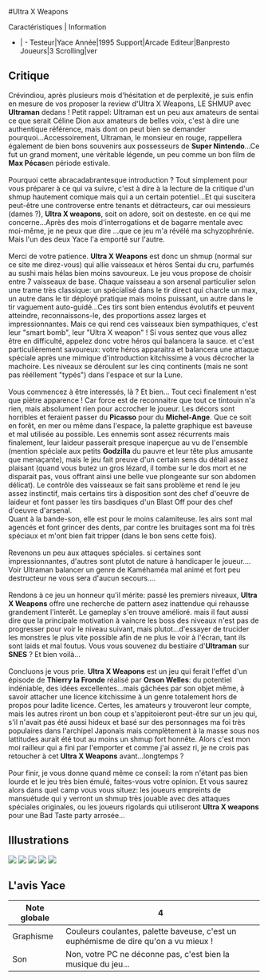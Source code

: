 #Ultra X Weapons

Caractéristiques | Information
- | -
Testeur|Yace
Année|1995
Support|Arcade
Editeur|Banpresto
Joueurs|3
Scrolling|ver

## Critique
Crévindiou, après plusieurs mois d'hésitation et de perplexité, je suis enfin en mesure de vos proposer la review d'Ultra X Weapons, LE SHMUP avec <b>Ultraman</b> dedans ! Petit rappel: Ultraman est un peu aux amateurs de sentai ce que serait Céline Dion aux amateurs de belles voix, c'est à dire une authentique référence, mais dont on peut bien se demander pourquoi...Accessoirement, Ultraman, le monsieur en rouge, rappellera également de bien bons souvenirs aux possesseurs de <b>Super Nintendo</b>...Ce fut un grand moment, une véritable légende, un peu comme un bon film de <b>Max Pécas</b>en période estivale.<br/> <br/>Pourquoi cette abracadabrantesque introduction ? Tout simplement pour vous préparer à ce qui va suivre, c'est à dire à la lecture de la critique d'un shmup hautement comique mais qui a un certain potentiel...Et qui suscitera peut-être une controverse entre tenants et détracteurs, car oui messieurs (dames ?), <b>Ultra X weapons</b>, soit on adore, soit on desteste. en ce qui me concerne...Après des mois d'interrogations et de bagarre mentale avec moi-même, je ne peux que dire ...que ce jeu m'a révélé ma schyzophrénie. Mais l'un des deux Yace l'a emporté sur l'autre.<br/> <br/>Merci de votre patience. <b>Ultra X Weapons</b> est donc un shmup (normal sur ce site me direz-vous) qui allie vaisseaux et héros Sentai du cru, parfumés au sushi mais hélas bien moins savoureux. Le jeu vous propose de choisir entre 7 vaisseaux de base. Chaque vaisseau a son arsenal particulier selon une trame très classique: un spécialisé dans le tir direct qui charcle un max, un autre dans le tir déployé pratique mais moins puissant, un autre dans le tir vaguement auto-guidé...Ces tirs sont bien entendus évolutifs et peuvent atteindre, reconnaissons-le, des proportions assez larges et impressionnantes. Mais ce qui rend ces vaisseaux bien sympathiques, c'est leur "smart bomb", leur "Ultra X weapon" ! Si vous sentez que vous allez être en difficulté, appelez donc votre héros qui balancera la sauce.  et c'est particulièrement savoureux: votre héros apparaitra et balancera une attaque spéciale après une mimique d'introduction kitchissime à vous décrocher la machoire. Les niveaux se déroulent sur les cinq continents (mais ne sont pas rééllement "typés") dans l'espace et sur la Lune.<br/> <br/>Vous commencez à être interessés, là ? Et bien... Tout ceci finalement n'est que piètre apparence ! Car force est de reconnaitre que tout ce tintouin n'a rien, mais absolument rien pour accrocher le joueur. Les décors sont horribles et feraient passer du <b>Picasso</b> pour du <b>Michel-Ange</b>. Que ce soit en forêt, en mer ou même dans l'espace, la palette graphique est baveuse et mal utilisée au possible. Les ennemis sont assez récurrents mais finalement, leur laideur passerait presque inaperçue au vu de l'ensemble (mention spéciale aux petits <b>Godzilla</b> du pauvre et leur tête plus amusante que menaçante), mais le jeu fait preuve d'un certain sens du détail assez plaisant (quand vous butez un gros lézard, il tombe sur le dos mort et ne disparait pas, vous offrant ainsi une belle vue plongeante sur son abdomen délicat). Le contrôle des vaisseaux se fait sans problème et rend le jeu assez instinctif, mais certains tirs à disposition sont des chef d'oeuvre de laideur et font passer les tirs basdiques d'un Blast Off pour des chef d'oeuvre d'arsenal.<br/>Quant à la bande-son, elle est pour le moins calamiteuse. les airs sont mal agencés et font grincer des dents, par contre les bruitages sont ma foi très spéciaux et m'ont bien fait tripper (dans le bon sens cette fois).<br/> <br/>Revenons un peu aux attaques spéciales. si certaines sont impressionnantes, d'autres sont plutot de nature à handicaper le joueur.... Voir Ultraman balancer un genre de Kaméhaméa mal animé et fort peu destructeur ne vous sera d'aucun secours....<br/> <br/>Rendons à ce jeu un honneur qu'il mérite: passé les premiers niveaux, <b>Ultra X Weapons</b> offre une recherche de pattern asez inattendue qui rehausse grandement l'interêt. Le gameplay s'en trouve amélioré. mais il faut aussi dire que la principale motivation à vaincre les boss des niveaux n'est pas de progresser pour voir le niveau suivant, mais plutot...d'essayer de trucider les monstres le plus vite possible afin de ne plus le voir à l'écran, tant ils sont laids et mal foutus. Vous vous souvenez du bestiaire d'<b>Ultraman</b> sur <b>SNES</b> ? Et bien voilà...<br/> <br/>Concluons je vous prie. <b>Ultra X Weapons</b> est un jeu qui ferait l'effet d'un épisode de <b>Thierry la Fronde</b> réalisé par <b>Orson Welles</b>: du potentiel indéniable, des idées excellentes...mais gâchées par son objet même, à savoir attacher une licence kitchissime à un genre totalement hors de propos pour ladite licence. Certes, les amateurs y trouveront leur compte, mais les autres riront un bon coup et s'appitoieront peut-être sur un jeu qui, s'il n'avait pas été aussi hideux et basé sur des personnages ma foi très populaires dans l'archipel Japonais mais complètement à la masse sous nos lattitudes aurait été tout au moins un shmup fort honnête. Alors c'est mon moi railleur qui a fini par l'emporter et comme j'ai assez ri, je ne crois pas retoucher à cet <b>Ultra X Weapons</b> avant...longtemps ?<br/> <br/>Pour finir, je vous donne quand même ce conseil: la rom n'étant pas bien lourde et le jeu très bien émulé, faites-vous votre opinion. Et vous saurez alors dans quel camp vous vous situez: les joueurs empreints de mansuétude qui y verront un shmup très jouable avec des attaques spéciales originales, ou les joueurs rigolards qui utiliseront <b>Ultra X weapons</b> pour une Bad Taste party arrosée...<br/>  

## Illustrations
![](http://www.shmup.com/images/thumbs/img_fiche_1_897.jpg)
![](http://www.shmup.com/images/thumbs/img_fiche_2_897.jpg)
![](http://www.shmup.com/images/thumbs/)
![](http://www.shmup.com/images/thumbs/)
![](http://www.shmup.com/images/thumbs/)

## L'avis Yace
Note globale|4
-|-
Graphisme|Couleurs coulantes, palette baveuse, c'est un euphémisme de dire qu'on a vu mieux !
Son|Non, votre PC ne déconne pas, c'est bien la musique du jeu...
